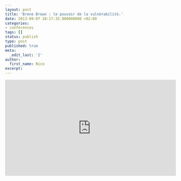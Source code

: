 ```yaml
---
layout: post
title: 'Brene Brown : le pouvoir de la vulnérabilité.'
date: 2013-09-07 18:17:35.000000000 +02:00
categories:
- conferences
tags: []
status: publish
type: post
published: true
meta:
  _edit_last: '2'
author:
  first_name: Nico
excerpt:
---
```

<p><iframe src="http://embed.ted.com/talks/lang/fr/brene_brown_on_vulnerability.html" width="560" height="315" frameborder="0" scrolling="no" webkitallowfullscreen mozallowfullscreen allowfullscreen></iframe></p>
